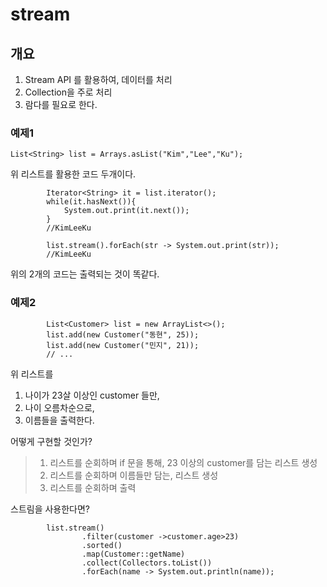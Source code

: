# stream

## 개요
1. Stream API 를 활용하여, 데이터를 처리
2. Collection을 주로 처리
3. 람다를 필요로 한다.
### 예제1
```
List<String> list = Arrays.asList("Kim","Lee","Ku");
```
위 리스트를 활용한 코드 두개이다.
```
        Iterator<String> it = list.iterator();
        while(it.hasNext()){
            System.out.print(it.next());
        }
        //KimLeeKu
```
```
        list.stream().forEach(str -> System.out.print(str));
        //KimLeeKu
```
위의 2개의 코드는 출력되는 것이 똑같다.

### 예제2
```
        List<Customer> list = new ArrayList<>();
        list.add(new Customer("동현", 25));
        list.add(new Customer("민지", 21));
        // ...
```
위 리스트를
1. 나이가 23살 이상인 customer 들만,
2. 나이 오름차순으로,
3. 이름들을 출력한다. 

어떻게 구현할 것인가?
> 1. 리스트를 순회하며 if 문을 통해, 23 이상의 customer를 담는 리스트 생성
> 2. 리스트를 순회하며 이름들만 담는, 리스트 생성
> 3. 리스트를 순회하며 출력

스트림을 사용한다면?
```
        list.stream()
                .filter(customer ->customer.age>23)
                .sorted()
                .map(Customer::getName)
                .collect(Collectors.toList())
                .forEach(name -> System.out.println(name));
```